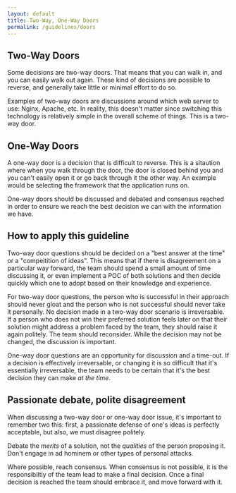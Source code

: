 ```yaml
---
layout: default
title: Two-Way, One-Way Doors
permalink: /guidelines/doors
---
```


## Two-Way Doors

Some decisions are two-way doors. That means that you can walk in, and you can easily walk out again. These kind of
decisions are possible to reverse, and generally take little or minimal effort to do so. 

Examples of two-way doors are discussions around which web server to use: Nginx, Apache, etc. In reality, this doesn't
matter since switching this technology is relatively simple in the overall scheme of things. This is a two-way door.

## One-Way Doors

A one-way door is a decision that is difficult to reverse. This is a sitaution where when you walk through the door,
the door is closed behind you and you can't easily open it or go back through it the other way. An example would be
selecting the framework that the application runs on.

One-way doors should be discussed and debated and consensus reached in order to ensure we reach the best decision we
can with the information we have.

## How to apply this guideline

Two-way door questions should be decided on a "best answer at the time" or a "compeitition of ideas". This means that
if there is disagreement on a particular way forward, the team should spend a small amount of time discussing it, or
even implement a POC of both solutions and then decide quickly which one to adopt based on their knowledge and
experience.

For two-way door questions, the person who is successful in their approach should never gloat and the person who is not
successful should never take it personally. No decision made in a two-way door scenario is irreversable. If a person
who does not win their preferred solution feels later on that their solution might address a problem faced by the team,
they should raise it again politely. The team should reconsider. While the decision may not be changed, the discussion
is important.

One-way door questions are an opportunity for discussion and a time-out. If a decision is effectively irreversable, or
changing it is so difficult that it's essentially irreversable, the team needs to be certain that it's the best decision
they can make *at the time*.

## Passionate debate, polite disagreement

When discussing a two-way door or one-way door issue, it's important to remember two this: first, a passionate defense
of one's ideas is perfectly acceptable, but also, we must disagree politely.

Debate the *merits* of a solution, not the *qualities* of the person proposing it. Don't engage in ad hominem or other
types of personal attacks. 

Where possible, reach consensus. When consensus is not possible, it is the responsibiltiy of the team lead to make a
final decision. Once a final decision is reached the team should embrace it, and move forward with it.
